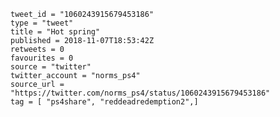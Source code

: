 ```
tweet_id = "1060243915679453186"
type = "tweet"
title = "Hot spring"
published = 2018-11-07T18:53:42Z
retweets = 0
favourites = 0
source = "twitter"
twitter_account = "norms_ps4"
source_url = "https://twitter.com/norms_ps4/status/1060243915679453186"
tag = [ "ps4share", "reddeadredemption2",]
```

<p class='image'><img src='http://mnf.m17s.net/2018/11/07/Dra-OD0XgAALpNB.jpg' alt=''></p>

